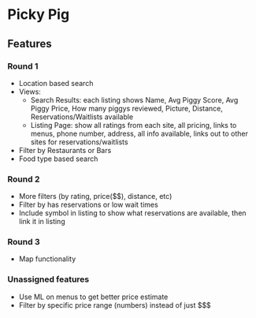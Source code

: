 # Picky Pig

## Features
### Round 1
- Location based search
- Views:
  - Search Results: each listing shows Name, Avg Piggy Score, Avg Piggy Price, How many piggys reviewed, Picture, Distance, Reservations/Waitlists available 
  - Listing Page: show all ratings from each site, all pricing, links to menus, phone number, address, all info available, links out to other sites for reservations/waitlists
- Filter by Restaurants or Bars
- Food type based search

### Round 2
- More filters (by rating, price($$), distance, etc)
- Filter by has reservations or low wait times 
- Include symbol in listing to show what reservations are available, then link it in listing

### Round 3
- Map functionality

### Unassigned features
- Use ML on menus to get better price estimate
- Filter by specific price range (numbers) instead of just $$$
